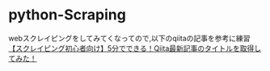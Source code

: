 # python-Scraping
webスクレイピングをしてみてくなってので,以下のqiitaの記事を参考に練習
[【スクレイピング初心者向け】5分でできる！Qiita最新記事のタイトルを取得してみた！](https://qiita.com/masa08/items/94faf4698b7cc3b92ad3)
